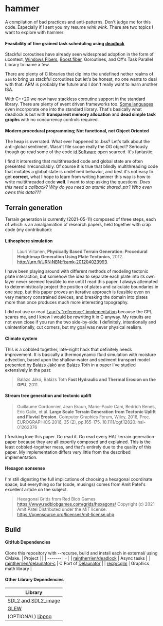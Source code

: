 # hammer

A compilation of bad practices and anti-patterns. Don't judge me for this code. Especially if I sent you my resume *wink wink*. There are two topics I want to explore with hammer:
#### Feasibility of fine grained task scheduling using [deadlock](https://github.com/raintherrien/deadlock)
Stackful coroutines have already seen widespread adoption in the form of ucontext, [Windows Fibers](https://docs.microsoft.com/en-us/windows/win32/api/winbase/nf-winbase-createfiber), [Boost.fiber](https://github.com/boostorg/fiber), Goroutines, and C#'s Task Parallel Library to name a few.

There are plenty of C libraries that dip into the undefined nether realms of `asm` to bring us stackful coroutines but let's be honest, no one wants to deal with that. ARM is probably the future and I don't really want to learn another ISA.

With C++20 we now have stackless coroutine support in the standard library. There are plenty of event driven frameworks too. [Some languages](https://ziglang.org/) even incorporate one into the standard library. That's basically what deadlock is but with **transparent memory allocation** and **dead simple task graphs** with no concurrency controls required.

#### Modern procedural programming; Not functional, not Object Oriented
The heap is overrated. What ever happened to .bss?
Let's talk about the anti-global sentiment.
Wasn't file scope really the OG object?
Seriously though go read some of the code [id Software](https://github.com/id-Software) open sourced. It's fantastic.

I find it interesting that multithreaded code and global state are often presented irreconcilably. Of course it is true that blindly multithreading code that mutates a global state is undefined behavior, and best it's not easy to get **correct**, what I hope to learn from writing hammer this way is how to write multithreaded code **well**.
I want to stop asking the questions: *Does this need a callback? Why do you need an atomic shared_ptr? Who even owns this data???*

## Terrain generation
Terrain generation is currently (2021-05-11) composed of three steps, each of which is an amalgamation of research papers, held together with crap code (my contribution):

#### Lithosphere simulation
> Lauri Viitanen, **Physically Based Terrain Generation: Procedural Heightmap Generation Using Plate Tectonics**, 2012. http://urn.fi/URN:NBN:fi:amk-201204023993.

I have been playing around with different methods of modeling tectonic plate interaction, but somehow the idea to separate each plate into its own layer never seemed feasible to me until I read this paper. I always attempted to deterministically project the position of plates and calculate boundaries in one step, but this paper proves an iterative approach is feasible even on very memory constrained devices, and breaking the domain into plates more than once produces much more interesting topography.

I did not use or read [Lauri's "reference" implementation](https://sourceforge.net/projects/platec/) because the GPL scares me, and I knew I would be rewriting it in C anyway. My results are not even close if you run the two side-by-side. I definitely, intentionally and unintentionally, cut corners, but my goal was never physical realism.

#### Climate system
This is a cobbled together, late-night hack that definitely needs improvement. It is basically a thermodynamic fluid simulation with moisture advection, based upon the shallow-water and sediment transport model presented by Balázs Jákó and Balázs Tóth in a paper I've studied extensively in the past:
> Balázs Jákó, Balázs Tóth **Fast Hydraulic and Thermal Erosion on the GPU**, 2011.

#### Stream tree generation and tectonic uplift
> Guillaume Cordonnier, Jean Braun, Marie-Paule Cani, Bedrich Benes, Eric Galin, et al. **Large Scale Terrain Generation from Tectonic Uplift and Fluvial Erosion.** Computer Graphics Forum, Wiley, 2016, Proc. EUROGRAPHICS 2016, 35 (2), pp.165-175. 10.1111/cgf.12820. hal-01262376

I freaking love this paper. Go read it. Go read every HAL terrain generation paper because they are all expertly composed and explained. This is the least cobbled-together mess, and that's entirely due to the quality of this paper. My implementation differs very little from the described implementation.

#### Hexagon nonsense
I'm still digesting the full implications of choosing a hexagonal coordinate space, but everything so far (code, musings) comes from Amit Patel's excellent article on the subject.
> Hexagonal Grids from Red Blob Games
> https://www.redblobgames.com/grids/hexagons/
> Copyright (c) 2021 Amit Patel
> Distributed under the MIT license:
> https://opensource.org/licenses/mit-license.php

## Build

#### GitHub Dependencies
Clone this repository with --recurse, build and install each in external/ using CMake.
| Project | |
| ------- | - |
| [raintherrien/deadlock](https://github.com/raintherrien/deadlock) | Async tasks |
| [raintherrien/delaunator-c](https://github.com/raintherrien/delaunator-c) | C Port of [Delaunator](https://github.com/mapbox/delaunator) |
| [recp/cglm](https://github.com/recp/cglm) | Graphics math library |

#### Other Library Dependencies
| Library |
| ------- |
| [SDL2 and SDL2_image](https://www.libsdl.org/) |
| [GLEW](http://glew.sourceforge.net/) |
| (OPTIONAL) [libpng](http://www.libpng.org/pub/png/libpng.html) |
